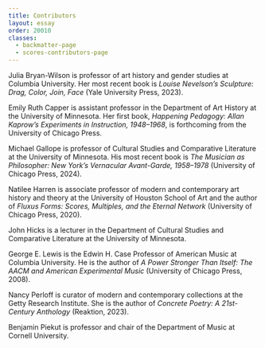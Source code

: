```yaml
---
title: Contributors
layout: essay
order: 20010
classes:
  - backmatter-page
  - scores-contributors-page
---
```


Julia Bryan-Wilson is professor of art history and gender studies at Columbia University. Her most recent book is *Louise Nevelson’s Sculpture: Drag, Color, Join, Face* (Yale University Press, 2023).  

Emily Ruth Capper is assistant professor in the Department of Art History at the University of Minnesota. Her first book, *Happening Pedagogy: Allan Kaprow’s Experiments in Instruction, 1948–1968*, is forthcoming from the University of Chicago Press.

Michael Gallope is professor of Cultural Studies and Comparative Literature at the University of Minnesota. His most recent book is *The Musician as Philosopher: New York’s Vernacular Avant-Garde, 1958–1978* (University of Chicago Press, 2024).

Natilee Harren is associate professor of modern and contemporary art history and theory at the University of Houston School of Art and the author of *Fluxus Forms: Scores, Multiples, and the Eternal Network* (University of Chicago Press, 2020).

John Hicks is a lecturer in the Department of Cultural Studies and Comparative Literature at the University of Minnesota.

George E. Lewis is the Edwin H. Case Professor of American Music at Columbia University. He is the author of *A Power Stronger Than Itself: The AACM and American Experimental Music* (University of Chicago Press, 2008).

Nancy Perloff is curator of modern and contemporary collections at the Getty Research Institute. She is the author of *Concrete Poetry: A 21st-Century Anthology* (Reaktion, 2023).

Benjamin Piekut is professor and chair of the Department of Music at Cornell University.